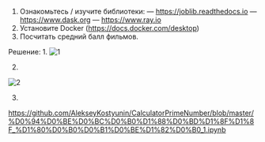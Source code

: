 1) Ознакомьтесь / изучите библиотеки:
— https://joblib.readthedocs.io
— https://www.dask.org
— https://www.ray.io
2) Установите Docker (https://docs.docker.com/desktop)
3) Посчитать средний балл фильмов.

Решение:
1.
![1](https://github.com/user-attachments/assets/62667fd6-3ab2-4b76-bf94-7d925c10df5d)

2. 
![2](https://github.com/user-attachments/assets/a2de01ed-a016-47dd-a5fa-8397b8323c0f)

3.
https://github.com/AlekseyKostyunin/CalculatorPrimeNumber/blob/master/%D0%94%D0%BE%D0%BC%D0%B0%D1%88%D0%BD%D1%8F%D1%8F_%D1%80%D0%B0%D0%B1%D0%BE%D1%82%D0%B0_1.ipynb
